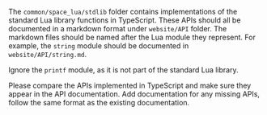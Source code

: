 The `common/space_lua/stdlib` folder contains implementations of the standard Lua library functions in TypeScript. These APIs should all be documented in a markdown format under `website/API` folder. The markdown files should be named after the Lua module they represent. For example, the `string` module should be documented in `website/API/string.md`.

Ignore the `printf` module, as it is not part of the standard Lua library.

Please compare the APIs implemented in TypeScript and make sure they appear in the API documentation. Add documentation for any missing APIs, follow the same format as the existing documentation.